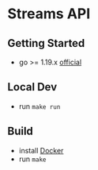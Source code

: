 # Streams API

## Getting Started

-   go >= 1.19.x [official](https://go.dev/doc/install)

## Local Dev

-   run `make run`

## Build

-   install [Docker](https://docs.docker.com/get-docker/)
-   run `make`